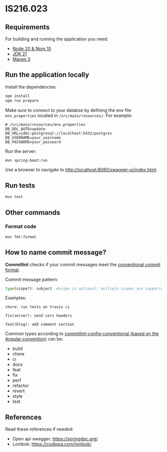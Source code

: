 # IS216.023 

## Requirements

For building and running the application you need:

- [Node 20 & Npm 10](https://nodejs.org/en/download)
- [JDK 21](https://www.oracle.com/java/technologies/downloads/#java21)
- [Maven 3](https://maven.apache.org)

## Run the application locally

Install the dependencies:

``` bash
npm install
npm run prepare
```

Make sure to connect to your databse by defining the env file `env.properties` located in `/src/main/resources/`. For example:

``` properties
# /src/main/resources/env.properties
DB_DDL_AUTO=update
DB_URL=jdbc:postgresql://localhost:5432/postgres
DB_USERNAME=your_username
DB_PASSWORD=your_password
```

Run the server:

``` bash
mvn spring-boot:run
```

Use a browser to navigate to [http://localhost:8080/swagger-ui/index.html](http://localhost:8080/swagger-ui/index.html).

## Run tests

``` bash
mvn test
```

## Other commands

### Format code

``` bash
mvn fmt:format
```

## How to name commit message? 

**Commitlint** checks if your commit messages meet the [conventional commit format](https://conventionalcommits.org).

Commit message pattern:

```sh
type(scope?): subject  #scope is optional; multiple scopes are supported (current delimiter options: "/", "\" and ",")
```

Examples:

```text
chore: run tests on travis ci
```

```text
fix(server): send cors headers
```

```text
feat(blog): add comment section
```

Common types according to [commitlint-config-conventional (based on the Angular convention)](https://github.com/conventional-changelog/commitlint/tree/master/@commitlint/config-conventional#type-enum) can be:

- build
- chore
- ci
- docs
- feat
- fix
- perf
- refactor
- revert
- style
- test

## References

Read these references if needed:

- Open api swagger: https://springdoc.org/
- Lombok: https://codippa.com/lombok/
